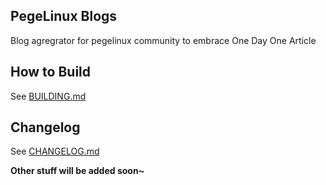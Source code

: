 ## PegeLinux Blogs 

Blog agregrator for pegelinux community to embrace One Day One Article

## How to Build 

See [BUILDING.md](BUILDING.md)

## Changelog

See [CHANGELOG.md](CHANGELOG.md)

__Other stuff will be added soon~__
